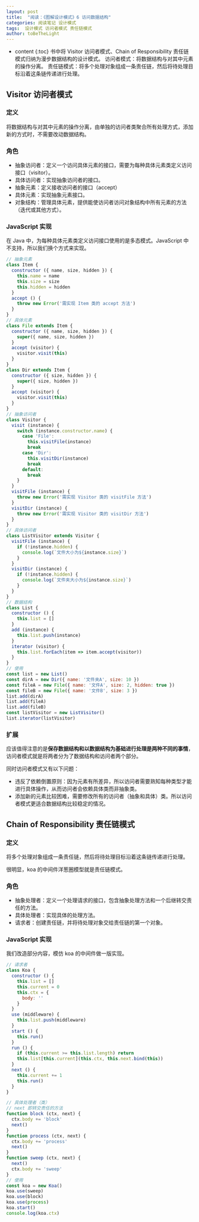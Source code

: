 ```yaml
---
layout: post
title:  "阅读：《图解设计模式》6 访问数据结构"
categories: 阅读笔记 设计模式
tags:  设计模式 访问者模式 责任链模式
author: toBeTheLight
---
```


* content
{:toc}
书中将 Visitor 访问者模式、Chain of Responsibility 责任链模式归纳为漫步数据结构的设计模式。
访问者模式：将数据结构与对其中元素的操作分离。
责任链模式：将多个处理对象组成一条责任链，然后将待处理目标沿着这条链传递进行处理。




## Visitor 访问者模式

### 定义

将数据结构与对其中元素的操作分离，由单独的访问者类聚合所有处理方式，添加新的方式时，不需要改动数据结构。

### 角色

* 抽象访问者：定义一个访问具体元素的接口，需要为每种具体元素类定义访问接口（visitor）。
* 具体访问者：实现抽象访问者的接口。
* 抽象元素：定义接收访问者的接口（accept）
* 具体元素：实现抽象元素接口。
* 对象结构：管理具体元素，提供能使访问者访问对象结构中所有元素的方法（迭代或其他方式）。

### JavaScript 实现

在 Java 中，为每种具体元素类定义访问接口使用的是多态模式。JavaScript 中不支持，所以我们换个方式来实现。

```javascript
// 抽象元素
class Item {
  constructor ({ name, size, hidden }) {
    this.name = name
    this.size = size
    this.hidden = hidden
  }
  accept () {
    throw new Error('需实现 Item 类的 accept 方法')
  }
}
// 具体元素
class File extends Item {
  constructor ({ name, size, hidden }) {
    super({ name, size, hidden })
  }
  accept (visitor) {
    visitor.visit(this)
  }
}
class Dir extends Item {
  constructor ({ size, hidden }) {
    super({ size, hidden })
  }
  accept (visitor) {
    visitor.visit(this)
  }
}
// 抽象访问者
class Visitor {
  visit (instance) {
    switch (instance.constructor.name) {
      case 'File':
        this.visitFile(instance)
        break
      case 'Dir':
        this.visitDir(instance)
        break
      default:
        break
    }
  }
  visitFile (instance) {
    throw new Error('需实现 Visitor 类的 visitFile 方法')
  }
  visitDir (instance) {
    throw new Error('需实现 Visitor 类的 visitDir 方法')
  }
}
// 具体访问者
class ListVisitor extends Visitor {
  visitFile (instance) {
    if (!instance.hidden) {
      console.log(`文件大小为${instance.size}`)
    }
  }
  visitDir (instance) {
    if (!instance.hidden) {
      console.log(`文件夹大小为${instance.size}`)
    }
  }
}
// 数据结构
class List {
  constructor () {
    this.list = []
  }
  add (instance) {
    this.list.push(instance)
  }
  iterator (visitor) {
    this.list.forEach(item => item.accept(visitor))
  }
}
// 使用
const list = new List()
const dirA = new Dir({ name: '文件夹A', size: 10 })
const fileA = new File({ name: '文件A', size: 2, hidden: true })
const fileB = new File({ name: '文件B', size: 3 })
list.add(dirA)
list.add(fileA)
list.add(fileB)
const listVisitor = new ListVisitor()
list.iterator(listVisitor)
```

### 扩展

应该值得注意的是**保存数据结构和以数据结构为基础进行处理是两种不同的事情**，访问者模式就是将两者分为了数据结构和访问者两个部分。

同时访问者模式又有以下问题：
* 违反了依赖倒置原则：因为元素有所差异，所以访问者需要熟知每种类型才能进行具体操作，从而访问者会依赖具体类而非抽象类。
* 添加新的元素比较困难，需要修改所有的访问者（抽象和具体）类。所以访问者模式更适合数据结构比较稳定的情况。

## Chain of Responsibility 责任链模式

### 定义

将多个处理对象组成一条责任链，然后将待处理目标沿着这条链传递进行处理。

很明显，koa 的中间件洋葱圈模型就是责任链模式。

### 角色

* 抽象处理者：定义一个处理请求的接口，包含抽象处理方法和一个后继转交责任的方法。
* 具体处理者：实现具体的处理方法。
* 请求者：创建责任链，并将待处理对象交给责任链的第一个对象。

### JavaScript 实现

我们改造部分内容，模仿 koa 的中间件做一版实现。

```js
// 请求者
class Koa {
  constructor () {
    this.list = []
    this.current = 0
    this.ctx = {
      body: ''
    }
  }
  use (middleware) {
    this.list.push(middleware)
  }
  start () {
    this.run()
  }
  run () {
    if (this.current >= this.list.length) return
    this.list[this.current](this.ctx, this.next.bind(this))
  }
  next () {
    this.current += 1
    this.run()
  }
}

// 具体处理者（类）
// next 即转交责任的方法
function block (ctx, next) {
  ctx.body += 'block'
  next()
}
function process (ctx, next) {
  ctx.body += 'process'
  next()
}
function sweep (ctx, next) {
  next()
  ctx.body += 'sweep'
}
// 使用
const koa = new Koa()
koa.use(sweep)
koa.use(block)
koa.use(process)
koa.start()
console.log(koa.ctx)
```
